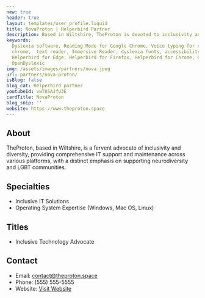 ```yaml
---
new: true
header: true
layout: templates/user_profile.liquid
title: NovaProton | Helperbird Partner
description: Based in Wiltshire, TheProton is devoted to inclusivity and diversity, providing IT support and maintenance for various home and business sites. Their expertise spans from Windows and Mac OS to Linux, with a strong emphasis on supporting neurodiversity and LGBT communities. TheProton's dedication aligns with Helperbird's mission, making this partnership a stride towards a more inclusive digital world
keywords:
  Dyslexia software, Reading Mode for Google Chrome, Voice typing for chrome, Text to speech for
  chrome,  text reader, Immersive Reader, dyslexia fonts, accessibility software, dyslexia software,
  Helperbird for Edge, Helperbird for Firefox, Helperbird for Chrome, Opendyslexic for Chrome,
  OpenDyslexic
img: /assets/images/partners/nova.jpeg
url: partners/nova-proton/
isBlog: false
blog_cat: Helperbird partner
youtubeId: vwT8SAJfU3E
cardTitle: NovaProton
blog_snip: ''
website: https://www.theproton.space
---
```




## About
TheProton, based in Wiltshire, is a fervent advocate of inclusivity and diversity, providing comprehensive IT support and maintenance across various platforms, with a distinct emphasis on supporting neurodiversity and LGBT communities.

## Specialties
- Inclusive IT Solutions
- Operating System Expertise (Windows, Mac OS, Linux)

## Titles
- Inclusive Technology Advocate

## Contact
- Email: contact@theproton.space
- Phone: (555) 555-5555
- Website: [Visit Website](https://www.theproton.space)
